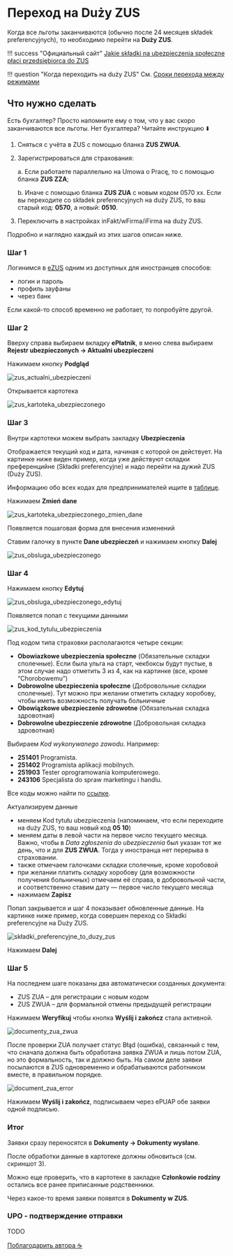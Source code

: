 # Переход на Duży ZUS

Когда все льготы заканчиваются (обычно после 24 месяцев składek preferencyjnych), то необходимо перейти на **Duży ZUS**.

!!! success "Официальный сайт"
    [Jakie składki na ubezpieczenia społeczne płaci przedsiębiorca do ZUS][19]

!!! question "Когда переходить на duży ZUS"
    См. [Сроки перехода между режимами][20]

## Что нужно сделать

Есть бухгалтер? Просто напомните ему о том, что у вас скоро заканчиваются все льготы.
Нет бухгалтера? Читайте инструкцию ⬇️

1. Сняться с учёта в ZUS с помощью бланка **ZUS ZWUA**.
2. Зарегистрироваться для страхования:

    a. Если работаете параллельно на Umowa o Pracę, то с помощью бланка **ZUS ZZA**;

    b. Иначе с помощью бланка **ZUS ZUA** с новым кодом 0570 xx. Если вы переходите со składek preferencyjnych на duży ZUS, то ваш старый код: **0570**, а новый: **0510**.

3. Переключить в настройках inFakt/wFirma/iFirma на duży ZUS.

Подробно и наглядно каждый из этих шагов описан ниже.

### Шаг 1

Логинимся в [eZUS][1] одним из доступных для иностранцев способов:

- логин и пароль
- профиль зауфаны
- через банк

Если какой-то способ временно не работает, то попробуйте другой.

### Шаг 2

Вверху справа выбираем вкладку **ePłatnik**, в меню слева выбираем **Rejestr ubezpieczonych -> Aktualni ubezpieczeni**

Нажимаем кнопку **Podgląd**

![zus_actualni_ubezpieczeni][2]

Открывается картотека

![zus_kartoteka_ubezpieczonego][3]

### Шаг 3

Внутри картотеки можем выбрать закладку **Ubezpieczenia**

Отображается текущий код и дата, начиная с которой он действует.
На картинке ниже виден пример, когда уже действуют складки преференцийне (Składki preferencyjne) и надо перейти на дужий ZUS (Duży ZUS).

Информацию обо всех кодах для предпринимателей ищите в [таблице](http://127.0.0.1:8000/jdg/zus_next_level/#tablitsa-kodov-strakhovaniia-zus).

Нажимаем **Zmień dane**

![zus_kartoteka_ubezpieczonego_zmien_dane][4]

Появляется пошаговая форма для внесения изменений

Ставим галочку в пункте **Dane ubezpieczeń** и нажимаем кнопку **Dalej**

![zus_obsluga_ubezpieczonego][5]

### Шаг 4

Нажимаем кнопку **Edytuj**

![zus_obsluga_ubezpieczonego_edytuj][6]

Появляется попап с текущими данными

![zus_kod_tytulu_ubezpieczenia][7]

Под кодом типа страховки располагаются четыре секции:

- **Obowiazkowe ubezpieczenia społeczne** (Обязательные складки сполечные). Если была ульга на старт, чекбоксы будут
  пустые, в этом случае надо отметить 3 из 4, как на картинке (все, кроме “Chorobowemu”)
- **Dobrowolne ubezpieczenia społeczne** (Добровольные складки сполечные). Тут можно при желании отметить складку
  хоробову, чтобы иметь возможность получать больничные
- **Obowiązkowe ubezpieczenie zdrowotne** (Обязательная складка здровотная)
- **Dobrowolne ubezpieczenie zdrowotne** (Добровольная складка здровотная)

Выбираем *Kod wykonywanego zawodu*. Например:

- **251401** Programista.
- **251402** Programista aplikacji mobilnych.
- **251903** Tester oprogramowania komputerowego.
- **243106** Specjalista do spraw marketingu i handlu.

Все коды можно найти по [ссылке][14].

Актуализируем данные

- меняем Kod tytułu ubezpieczenia (напоминаем, что если переходите на duży ZUS, то ваш новый код **05 10**)
- меняем даты в левой части на первое число текущего месяца. Важно, чтобы в *Data zgłoszenia do ubezpieczenia* был указан тот же день, что и для **ZUS ZWUA**. Тогда у иностранца нет перерыва в страховании.
- также отмечаем галочками складки сполечные, кроме хоробовой
- при желании платить складку хоробову (для возможности получения больничных) отмечаем её справа, в добровольной части,
  и соответственно ставим дату — первое число текущего месяца
- нажимаем **Zapisz**

Попап закрывается и шаг 4 показывает обновленные данные.
На картинке ниже пример, когда совершен переход со Składki preferencyjne на Duży ZUS.

![składki_preferencyjne_to_duzy_zus][9]

Нажимаем **Dalej**

### Шаг 5

На последнем шаге показаны два автоматически созданных документа:

- ZUS ZUA – для регистрации с новым кодом
- ZUS ZWUA – для формальной отмены предыдущей регистрации

Нажимаем **Weryfikuj** чтобы кнопка **Wyślij i zakończ** стала активной.

![documenty_zua_zwua][10]

После проверки ZUA получает статус Błąd (ошибка), связанный с тем, что сначала должна быть обработана заявка ZWUA и лишь
потом ZUA, но это формальность, так и должно быть. На самом деле заявки посылаются в ZUS одновременно и обрабатываются
работником вместе, в правильном порядке.

![document_zua_error][11]

Нажимаем **Wyślij i zakończ**, подписываем через ePUAP обе заявки одной подписью.

### Итог

Заявки сразу переносятся в **Dokumenty -> Dokumenty wysłane**.

После обработки данные в картотеке должны обновиться (см. скриншот 3).

Можно еще проверить, что в картотеке в закладке **Członkowie rodziny** остались все ранее приписанные родственники.

Через какое-то время заявки появятся в **Dokumenty w ZUS**.

### UPO - подтверждение отправки

TODO

[Поблагодарить автора :coffee:][12]

[1]: https://www.zus.pl/ezus/logowanie
[2]: images/zus_duzy/duzy_zus_1.png
[3]: images/zus_duzy/duzy_zus_2.png
[4]: images/zus_duzy/duzy_zus_3.png
[5]: images/zus_duzy/duzy_zus_4.png
[6]: images/zus_duzy/duzy_zus_5.png
[7]: images/zus_duzy/duzy_zus_6.png
[9]: images/zus_duzy/duzy_zus_7.png
[10]: images/zus_duzy/duzy_zus_8.png
[11]: images/zus_duzy/duzy_zus_9.png
[12]: https://justandrei.github.io/coffee
[14]: https://psz.praca.gov.pl/rynek-pracy/bazy-danych/klasyfikacja-zawodow-i-specjalnosci/wyszukiwarka-opisow-zawodow
[19]: https://www.biznes.gov.pl/pl/portal/00274
[20]: zus_next_level/#sroki-perekhoda-mezhdu-rezhimami
